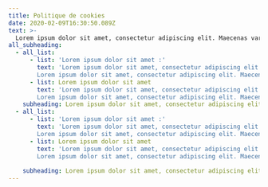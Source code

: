 ```yaml
---
title: Politique de cookies
date: 2020-02-09T16:30:50.089Z
text: >-
  Lorem ipsum dolor sit amet, consectetur adipiscing elit. Maecenas varius tortor nibh, sit amet tempor nibh finibus et. Aenean eu enim justo. Vestibulum aliquam hendrerit molestie. Mauris malesuada nisi sit amet
all_subheading:
  - all_list:
      - list: 'Lorem ipsum dolor sit amet :'
        text: 'Lorem ipsum dolor sit amet, consectetur adipiscing elit. Maecenas varius tortor nibh, sit amet tempor nibh finibus et. Aenean eu enim justo. Vestibulum aliquam hendrerit molestie. Mauris malesuada nisi sit amet 
        Lorem ipsum dolor sit amet, consectetur adipiscing elit. Maecenas varius tortor nibh, sit amet tempor nibh finibus et. Aenean eu enim justo. Vestibulum aliquam hendrerit molestie. Mauris malesuada nisi sit amet '
      - list: Lorem ipsum dolor sit amet
        text: 'Lorem ipsum dolor sit amet, consectetur adipiscing elit. Maecenas varius tortor nibh, sit amet tempor nibh finibus et. Aenean eu enim justo. Vestibulum aliquam hendrerit molestie. Mauris malesuada nisi sit amet
        Lorem ipsum dolor sit amet, consectetur adipiscing elit. Maecenas varius tortor nibh, sit amet tempor nibh finibus et. Aenean eu enim justo. Vestibulum aliquam hendrerit molestie. Mauris malesuada nisi sit amet '
    subheading: Lorem ipsum dolor sit amet, consectetur adipiscing elit
  - all_list:
      - list: 'Lorem ipsum dolor sit amet :'
        text: 'Lorem ipsum dolor sit amet, consectetur adipiscing elit. Maecenas varius tortor nibh, sit amet tempor nibh finibus et. Aenean eu enim justo. Vestibulum aliquam hendrerit molestie. Mauris malesuada nisi sit amet
        Lorem ipsum dolor sit amet, consectetur adipiscing elit. Maecenas varius tortor nibh, sit amet tempor nibh finibus et. Aenean eu enim justo. Vestibulum aliquam hendrerit molestie. Mauris malesuada nisi sit amet '
      - list: Lorem ipsum dolor sit amet
        text: 'Lorem ipsum dolor sit amet, consectetur adipiscing elit. Maecenas varius tortor nibh, sit amet tempor nibh finibus et. Aenean eu enim justo. Vestibulum aliquam hendrerit molestie. Mauris malesuada nisi sit amet
        Lorem ipsum dolor sit amet, consectetur adipiscing elit. Maecenas varius tortor nibh, sit amet tempor nibh finibus et. Aenean eu enim justo. Vestibulum aliquam hendrerit molestie. Mauris malesuada nisi sit amet'
          
    subheading: Lorem ipsum dolor sit amet, consectetur adipiscing elit
---
```


